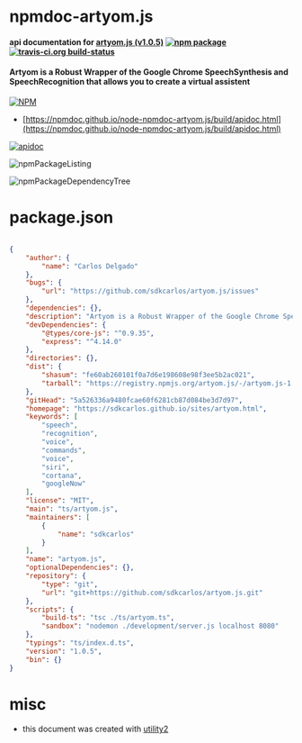 # npmdoc-artyom.js

#### api documentation for  [artyom.js (v1.0.5)](https://sdkcarlos.github.io/sites/artyom.html)  [![npm package](https://img.shields.io/npm/v/npmdoc-artyom.js.svg?style=flat-square)](https://www.npmjs.org/package/npmdoc-artyom.js) [![travis-ci.org build-status](https://api.travis-ci.org/npmdoc/node-npmdoc-artyom.js.svg)](https://travis-ci.org/npmdoc/node-npmdoc-artyom.js)

#### Artyom is a Robust Wrapper of the Google Chrome SpeechSynthesis and SpeechRecognition that allows you to create a virtual assistent

[![NPM](https://nodei.co/npm/artyom.js.png?downloads=true&downloadRank=true&stars=true)](https://www.npmjs.com/package/artyom.js)

- [https://npmdoc.github.io/node-npmdoc-artyom.js/build/apidoc.html](https://npmdoc.github.io/node-npmdoc-artyom.js/build/apidoc.html)

[![apidoc](https://npmdoc.github.io/node-npmdoc-artyom.js/build/screenCapture.buildCi.browser.%252Ftmp%252Fbuild%252Fapidoc.html.png)](https://npmdoc.github.io/node-npmdoc-artyom.js/build/apidoc.html)

![npmPackageListing](https://npmdoc.github.io/node-npmdoc-artyom.js/build/screenCapture.npmPackageListing.svg)

![npmPackageDependencyTree](https://npmdoc.github.io/node-npmdoc-artyom.js/build/screenCapture.npmPackageDependencyTree.svg)



# package.json

```json

{
    "author": {
        "name": "Carlos Delgado"
    },
    "bugs": {
        "url": "https://github.com/sdkcarlos/artyom.js/issues"
    },
    "dependencies": {},
    "description": "Artyom is a Robust Wrapper of the Google Chrome SpeechSynthesis and SpeechRecognition that allows you to create a virtual assistent",
    "devDependencies": {
        "@types/core-js": "^0.9.35",
        "express": "^4.14.0"
    },
    "directories": {},
    "dist": {
        "shasum": "fe60ab260101f0a7d6e198608e98f3ee5b2ac021",
        "tarball": "https://registry.npmjs.org/artyom.js/-/artyom.js-1.0.5.tgz"
    },
    "gitHead": "5a526336a9480fcae60f6281cb87d084be3d7d97",
    "homepage": "https://sdkcarlos.github.io/sites/artyom.html",
    "keywords": [
        "speech",
        "recognition",
        "voice",
        "commands",
        "voice",
        "siri",
        "cortana",
        "googleNow"
    ],
    "license": "MIT",
    "main": "ts/artyom.js",
    "maintainers": [
        {
            "name": "sdkcarlos"
        }
    ],
    "name": "artyom.js",
    "optionalDependencies": {},
    "repository": {
        "type": "git",
        "url": "git+https://github.com/sdkcarlos/artyom.js.git"
    },
    "scripts": {
        "build-ts": "tsc ./ts/artyom.ts",
        "sandbox": "nodemon ./development/server.js localhost 8080"
    },
    "typings": "ts/index.d.ts",
    "version": "1.0.5",
    "bin": {}
}
```



# misc
- this document was created with [utility2](https://github.com/kaizhu256/node-utility2)

